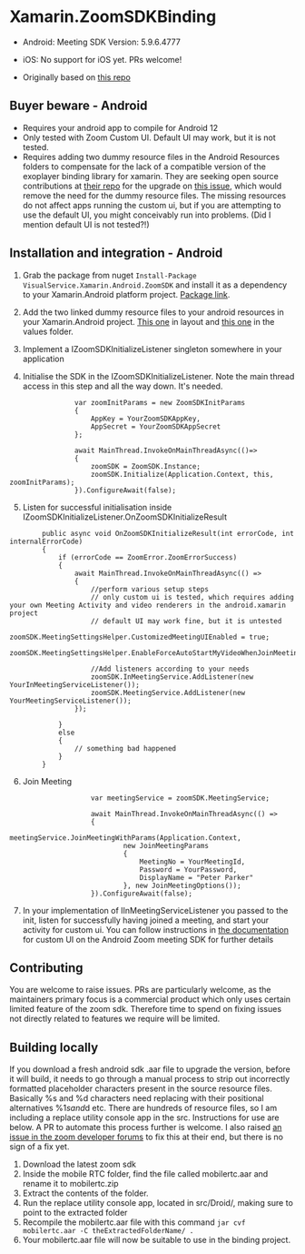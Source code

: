 ﻿# Xamarin.ZoomSDKBinding
 
 * Android: Meeting SDK Version: 5.9.6.4777
 
 * iOS: No support for iOS yet. PRs welcome!

 * Originally based on [this repo](https://github.com/stntz/Xamarin.ZoomBinding)
 
 ## Buyer beware - Android
 
 * Requires your android app to compile for Android 12
 * Only tested with Zoom Custom UI. Default UI may work, but it is not tested.
 * Requires adding two dummy resource files in the Android Resources folders to compensate for the lack of a compatible version of the exoplayer binding library for xamarin. They are seeking open source contributions at [their repo](https://github.com/Baseflow/ExoPlayerXamarin) for the upgrade on [this issue](https://github.com/Baseflow/ExoPlayerXamarin/issues/116#issuecomment-884687316), which would remove the need for the dummy resource files. The missing resources do not affect apps running the custom ui, but if you are attempting to use the default UI, you might conceivably run into problems. (Did I mention default UI is not tested?!)
 
## Installation and integration - Android
 
1. Grab the package from nuget ```Install-Package VisualService.Xamarin.Android.ZoomSDK``` and install it as a dependency to your Xamarin.Android platform project. [Package link](https://www.nuget.org/packages/VisualService.Xamarin.Android.ZoomSDK/).

2. Add the two linked dummy resource files to your android resources in your Xamarin.Android project. [This one](https://github.com/VisualService/Xamarin.ZoomSDKBinding/blob/main/src/Droid/shim-files/exo_layout_polyfill.xml) in layout and [this one](https://github.com/VisualService/Xamarin.ZoomSDKBinding/blob/main/src/Droid/shim-files/exo_values_polyfill.xml) in the values folder.

3. Implement a IZoomSDKInitializeListener singleton somewhere in your application

4. Initialise the SDK in the IZoomSDKInitializeListener. Note the main thread access in this step and all the way down. It's needed.

```
                var zoomInitParams = new ZoomSDKInitParams
                {
                    AppKey = YourZoomSDKAppKey,
                    AppSecret = YourZoomSDKAppSecret
                };
                
                await MainThread.InvokeOnMainThreadAsync(()=>
                {
                    zoomSDK = ZoomSDK.Instance;
                    zoomSDK.Initialize(Application.Context, this, zoomInitParams);
                }).ConfigureAwait(false);
```

5. Listen for successful initialisation inside IZoomSDKInitializeListener.OnZoomSDKInitializeResult

```
        public async void OnZoomSDKInitializeResult(int errorCode, int internalErrorCode)
        {
            if (errorCode == ZoomError.ZoomErrorSuccess)
            {
                await MainThread.InvokeOnMainThreadAsync(() =>
                {
                    //perform various setup steps
                    // only custom ui is tested, which requires adding your own Meeting Activity and video renderers in the android.xamarin project
                    // default UI may work fine, but it is untested
                    zoomSDK.MeetingSettingsHelper.CustomizedMeetingUIEnabled = true; 
                    zoomSDK.MeetingSettingsHelper.EnableForceAutoStartMyVideoWhenJoinMeeting(false);
                    
                    //Add listeners according to your needs
                    zoomSDK.InMeetingService.AddListener(new YourInMeetingServiceListener());
                    zoomSDK.MeetingService.AddListener(new YourMeetingServiceListener());
                });

            }
            else
            {
                // something bad happened
            }
        }
```

6. Join Meeting

```
                    var meetingService = zoomSDK.MeetingService;

                    await MainThread.InvokeOnMainThreadAsync(() =>
                    {
                        meetingService.JoinMeetingWithParams(Application.Context,
                            new JoinMeetingParams
                            {
                                MeetingNo = YourMeetingId,
                                Password = YourPassword,
                                DisplayName = "Peter Parker"
                            }, new JoinMeetingOptions());
                    }).ConfigureAwait(false);
 ```
 
 7. In your implementation of IInMeetingServiceListener you passed to the init, listen for successfully having joined a meeting, and start your activity for custom ui. You can follow instructions in [the documentation](https://marketplace.zoom.us/docs/sdk/native-sdks/android/) for custom UI on the Android Zoom meeting SDK for further details

## Contributing

You are welcome to raise issues. PRs are particularly welcome, as the maintainers primary focus is a commercial product which only uses certain limited feature of the zoom sdk. Therefore time to spend on fixing issues not directly related to features we require will be limited.

## Building locally

If you download a fresh android sdk .aar file to upgrade the version, before it will build, it needs to go through a manual process to strip out incorrectly formatted placeholder characters present in the source resource files. Basically %s and %d characters need replacing with their positional alternatives %1$s and %2$d etc. There are hundreds of resource files, so I am including a replace utility console app in the src. Instructions for use are below. A PR to automate this process further is welcome. I also raised [an issue in the zoom developer forums](https://devforum.zoom.us/t/2-multiple-substitutions-still-specified-in-non-positional-format/63243) to fix this at their end, but there is no sign of a fix yet.

1. Download the latest zoom sdk
2. Inside the mobile RTC folder, find the file called mobilertc.aar and rename it to mobilertc.zip
3. Extract the contents of the folder.
4. Run the replace utility console app, located in src/Droid/, making sure to point to the extracted folder
5. Recompile the mobilertc.aar file with this command ```jar cvf mobilertc.aar -C theExtractedFolderName/ .```
6. Your mobilertc.aar file will now be suitable to use in the binding project.
